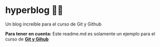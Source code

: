 # hyperblog  👨‍🔬 
Un blog increíble para el curso de Git y Github

**Para tener en cuenta:** Este readme.md es solamente un ejemplo para el curso de [**Git y Gihub**](http://https://platzi.com/cursos/git-github/ "Git y Gihub")